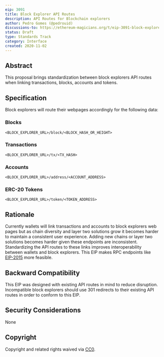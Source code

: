 ```yaml
---
eip: 3091
title: Block Explorer API Routes
description: API Routes for Blockchain explorers
author: Pedro Gomes (@pedrouid)
discussions-to: https://ethereum-magicians.org/t/eip-3091-block-explorer-api-routes/4907
status: Draft
type: Standards Track
category: Interface
created: 2020-11-02
---
```


## Abstract

This proposal brings standardization between block explorers API routes when linking transactions, blocks, accounts and tokens. 

## Specification

Block explorers will route their webpages accordingly for the following data:

### Blocks

`<BLOCK_EXPLORER_URL>/block/<BLOCK_HASH_OR_HEIGHT>`

### Transactions

`<BLOCK_EXPLORER_URL>/tx/<TX_HASH>`

### Accounts

`<BLOCK_EXPLORER_URL>/address/<ACCOUNT_ADDRESS>`

### ERC-20 Tokens

`<BLOCK_EXPLORER_URL>/token/<TOKEN_ADDRESS>`

## Rationale

Currently wallets will link transactions and accounts to block explorers web pages but as chain diversity and layer two solutions grow it becomes harder to maintain a consistent user experience. Adding new chains or layer two solutions becomes harder given these endpoints are inconsistent. Standardizing the API routes to these links improves interoperability between wallets and block explorers. This EIP makes RPC endpoints like [EIP-2015](./eip-2015.md) more feasible.

## Backward Compatibility

This EIP was designed with existing API routes in mind to reduce disruption. Incompatible block explorers should use 301 redirects to their existing API routes in order to conform to this EIP.

## Security Considerations

None

## Copyright

Copyright and related rights waived via [CC0](../LICENSE.md).
